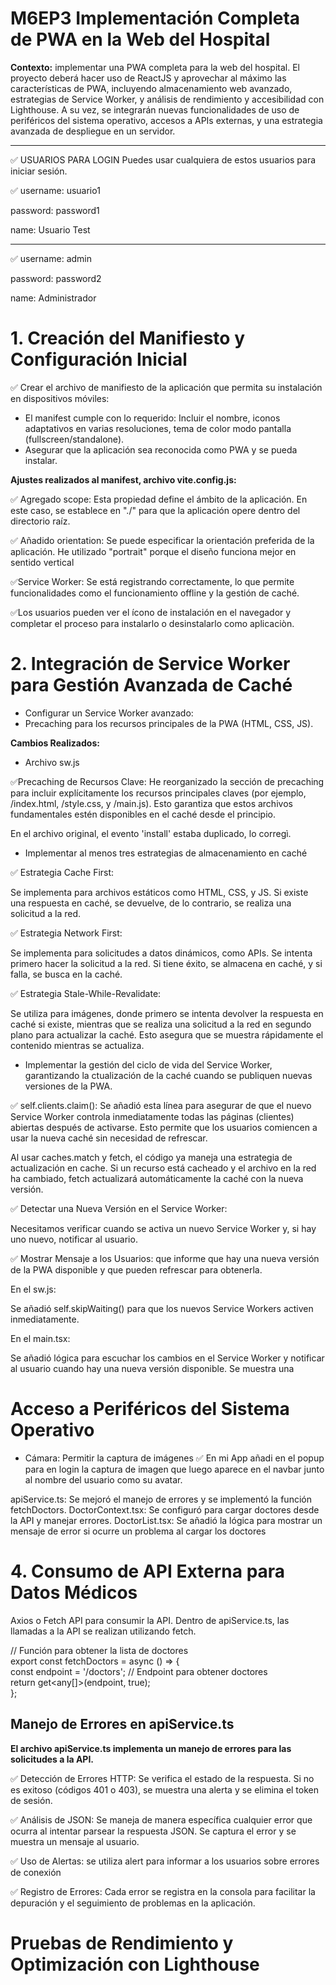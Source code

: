 # M6EP3 Implementación Completa de PWA en la Web del Hospital

**Contexto:**
implementar
una PWA completa para la web del hospital. El proyecto deberá hacer uso de ReactJS y
aprovechar al máximo las características de PWA, incluyendo almacenamiento web avanzado,
estrategias de Service Worker, y análisis de rendimiento y accesibilidad con Lighthouse. A su
vez, se integrarán nuevas funcionalidades de uso de periféricos del sistema operativo,
accesos a APIs externas, y una estrategia avanzada de despliegue en un servidor.

___________________________________________________________________________

✅ USUARIOS PARA LOGIN
Puedes usar cualquiera de estos usuarios para iniciar sesión.

✅ username: usuario1

password: password1

name: Usuario Test
_______________________

✅ username: admin

password: password2

name: Administrador



# 1. Creación del Manifiesto y Configuración Inicial
✅ Crear el archivo de manifiesto de la aplicación que permita su instalación en dispositivos móviles:
- El manifest cumple con lo requerido: Incluir el nombre, iconos adaptativos en varias resoluciones, tema de color modo pantalla (fullscreen/standalone).
- Asegurar que la aplicación sea reconocida como PWA y se pueda instalar.

**Ajustes realizados al manifest, archivo vite.config.js:**

✅ Agregado scope: Esta propiedad define el ámbito de la aplicación. En este caso, se establece en "./" para que la aplicación opere dentro del directorio raíz.

✅ Añadido orientation: Se puede especificar la orientación preferida de la aplicación. He utilizado "portrait" porque el diseño funciona mejor en sentido vertical

✅Service Worker: Se está registrando correctamente, lo que permite funcionalidades como el funcionamiento offline y la gestión de caché.

✅Los usuarios pueden ver el ícono de instalación en el navegador y completar el proceso para instalarlo o desinstalarlo como aplicaciòn.


# 2. Integración de Service Worker para Gestión Avanzada de Caché
- Configurar un Service Worker avanzado:
- Precaching para los recursos principales de la PWA (HTML, CSS, JS).

**Cambios Realizados:**
- Archivo sw.js

✅Precaching de Recursos Clave: He reorganizado la sección de precaching para incluir explícitamente los recursos principales claves (por ejemplo, /index.html, /style.css, y /main.js). Esto garantiza que estos archivos fundamentales estén disponibles en el caché desde el principio.

En el archivo original, el evento 'install' estaba duplicado, lo corregì.

- Implementar al menos tres estrategias de almacenamiento en caché 

✅ Estrategia Cache First:

Se implementa para archivos estáticos como HTML, CSS, y JS. Si existe una respuesta en caché, se devuelve, de lo contrario, se realiza una solicitud a la red.

✅ Estrategia Network First:

Se implementa para solicitudes a datos dinámicos, como APIs. Se intenta primero hacer la solicitud a la red. Si tiene éxito, se almacena en caché, y si falla, se busca en la caché.

✅ Estrategia Stale-While-Revalidate:

Se utiliza para imágenes, donde primero se intenta devolver la respuesta en caché si existe, mientras que se realiza una solicitud a la red en segundo plano para actualizar la caché. Esto asegura que se muestra rápidamente el contenido mientras se actualiza.

- Implementar la gestión del ciclo de vida del Service Worker, garantizando la ctualización de la caché cuando se publiquen nuevas versiones de la PWA.

✅ self.clients.claim(): Se añadió esta línea para asegurar de que el nuevo Service Worker controla inmediatamente todas las páginas (clientes) abiertas después de activarse. Esto permite que los usuarios comiencen a usar la nueva caché sin necesidad de refrescar.

Al usar caches.match y fetch, el código ya maneja una estrategia de actualización en cache. Si un recurso está cacheado y el archivo en la red ha cambiado, fetch actualizará automáticamente la caché con la nueva versión.

✅  Detectar una Nueva Versión en el Service Worker: 

Necesitamos verificar cuando se activa un nuevo Service Worker y, si hay uno nuevo, notificar al usuario.

✅ Mostrar Mensaje a los Usuarios: 
que informe que hay una nueva versión de la PWA disponible y que pueden refrescar para obtenerla.

En el sw.js:

Se añadió self.skipWaiting() para que los nuevos Service Workers activen inmediatamente.


En el main.tsx:

Se añadió lógica para escuchar los cambios en el Service Worker y notificar al usuario cuando hay una nueva versión disponible. 
Se muestra una 

# Acceso a Periféricos del Sistema Operativo 

- Cámara: Permitir la captura de imágenes 
✅ En mi App añadi en el popup para en login la captura de imagen que luego aparece en el navbar junto al nombre del usuario como su avatar.

apiService.ts: Se mejoró el manejo de errores y se implementó la función fetchDoctors.
DoctorContext.tsx: Se configuró para cargar doctores desde la API y manejar errores.
DoctorList.tsx: Se añadió la lógica para mostrar un mensaje de error si ocurre un problema al cargar los doctores

# 4. Consumo de API Externa para Datos Médicos
Axios o Fetch API para consumir la API.
Dentro de apiService.ts, las llamadas a la API se realizan utilizando fetch.

// Función para obtener la lista de doctores  
export const fetchDoctors = async () => {  
    const endpoint = '/doctors'; // Endpoint para obtener doctores  
    return get<any[]>(endpoint, true);  
};  

## Manejo de Errores en apiService.ts

**El archivo apiService.ts implementa un manejo de errores para las solicitudes a la API.** 

✅ Detección de Errores HTTP: Se verifica el estado de la respuesta. Si no es exitoso (códigos 401 o 403), se muestra una alerta y se elimina el token de sesión.

✅  Análisis de JSON: Se maneja de manera específica cualquier error que ocurra al intentar parsear la respuesta JSON. Se captura el error y se muestra un mensaje al usuario.

✅  Uso de Alertas: se utiliza alert para informar a los usuarios sobre errores de conexión

✅ Registro de Errores: Cada error se registra en la consola para facilitar la depuración y el seguimiento de problemas en la aplicación.


# Pruebas de Rendimiento y Optimización con Lighthouse
